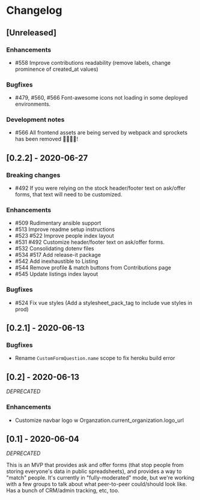 # Changelog

## [Unreleased]
### Enhancements
* #558 Improve contributions readability (remove labels, change prominence of created_at values)

### Bugfixes
* #479, #560, #566 Font-awesome icons not loading in some deployed environments.

### Development notes
* #566 All frontend assets are being served by webpack and sprockets has been removed 👋🏾🙏🏾!


## [0.2.2] - 2020-06-27

### Breaking changes
* #492 If you were relying on the stock header/footer text on ask/offer forms, that text will need to be customized.

### Enhancements
* #509 Rudimentary ansible support
* #513 Improve readme setup instructions
* #523 #522 Improve people index layout
* #531 #492 Customize header/footer text on ask/offer forms.
* #532 Consolidating dotenv files
* #534 #517 Add release-it package
* #542 Add inexhaustible to Listing
* #544 Remove profile & match buttons from Contributions page
* #545 Update listings index layout

### Bugfixes
* #524 Fix vue styles (Add a stylesheet_pack_tag to include vue styles in prod)

## [0.2.1] - 2020-06-13
### Bugfixes
* Rename `CustomFormQuestion.name` scope to fix heroku build error


## [0.2] - 2020-06-13
*DEPRECATED*

### Enhancements
* Customize navbar logo w Organzation.current_organization.logo_url


## [0.1] - 2020-06-04
*DEPRECATED*

This is an MVP that provides ask and offer forms (that stop people from storing everyone's data in public spreadsheets), and provides a way to "match" people.
It's currently in "fully-moderated" mode, but we're working with a few groups to talk about what peer-to-peer could/should look like.
Has a bunch of CRM/admin tracking, etc, too.
